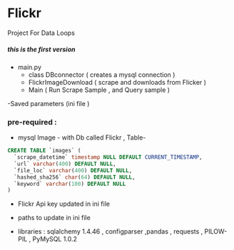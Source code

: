 # Flickr
Project For Data Loops 
##### this is the first version 

- main.py 
   -   class DBconnector ( creates a mysql connection ) 
   -   FlickrImageDownload ( scrape and downloads from Flicker )
   -   Main ( Run Scrape Sample , and Query sample )       
   
-Saved parameters (ini file )



### pre-required :

- mysql Image - with Db called Flickr , Table- 
```sql
CREATE TABLE `images` (
  `scrape_datetime` timestamp NULL DEFAULT CURRENT_TIMESTAMP,
  `url` varchar(400) DEFAULT NULL,
  `file_loc` varchar(400) DEFAULT NULL,
  `hashed_sha256` char(64) DEFAULT NULL,
  `keyword` varchar(100) DEFAULT NULL
)
```

- Flickr Api key updated in ini file 
- paths to update in ini file 

- libraries : sqlalchemy 1.4.46 , configparser ,pandas , requests , PILOW-PIL , PyMySQL	1.0.2



